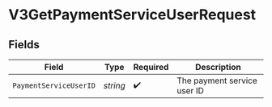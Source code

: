 # V3GetPaymentServiceUserRequest


## Fields

| Field                       | Type                        | Required                    | Description                 |
| --------------------------- | --------------------------- | --------------------------- | --------------------------- |
| `PaymentServiceUserID`      | *string*                    | :heavy_check_mark:          | The payment service user ID |